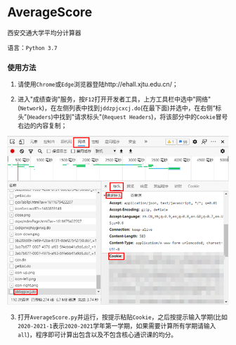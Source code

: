 # AverageScore
西安交通大学平均分计算器

语言：`Python 3.7`

### 使用方法

1. 请使用`Chrome`或`Edge`浏览器登陆http://ehall.xjtu.edu.cn/；

2. 进入"成绩查询"服务，按`F12`打开开发者工具，上方工具栏中选中"网络"(`Network`)，在左侧列表中找到`jddzpjcxcj.do`(在最下面)并选中，在右侧“标头”(`Headers`)中找到"请求标头"(`Request Headers`)，将该部分中的`Cookie`冒号右边的内容复制；

![eg](eg.png)

3. 打开`AverageScore.py`并运行，按提示粘贴`Cookie`，之后按提示输入学期(比如`2020-2021-1`表示`2020-2021`学年第一学期，如果需要计算所有学期请输入`all`)，程序即可计算出包含以及不包含核心通识课的均分。